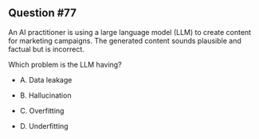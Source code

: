 ## Question #77

 An AI practitioner is using a large language model (LLM) to create content for marketing campaigns. The generated content sounds plausible and factual but is incorrect.

Which problem is the LLM having?

- A. Data leakage

- B. Hallucination

- C. Overfitting

- D. Underfitting